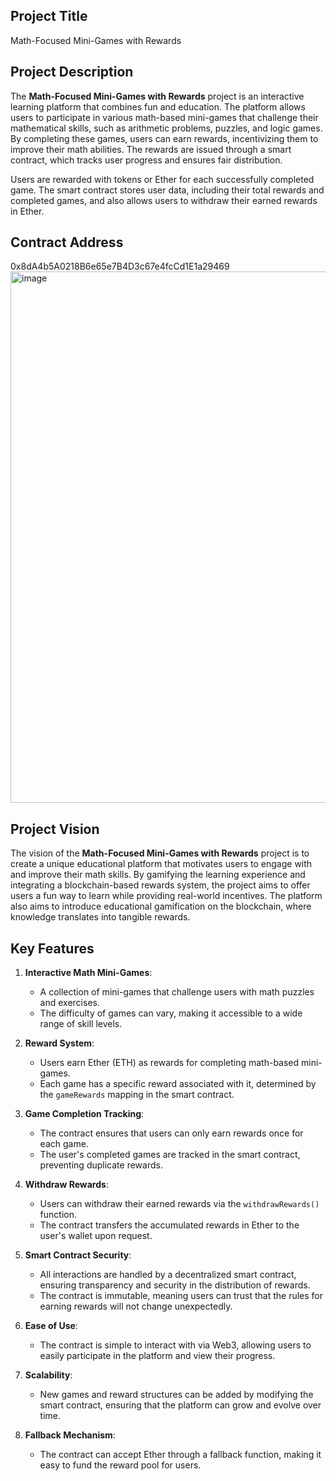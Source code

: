 ## Project Title
Math-Focused Mini-Games with Rewards

## Project Description
The **Math-Focused Mini-Games with Rewards** project is an interactive learning platform that combines fun and education. The platform allows users to participate in various math-based mini-games that challenge their mathematical skills, such as arithmetic problems, puzzles, and logic games. By completing these games, users can earn rewards, incentivizing them to improve their math abilities. The rewards are issued through a smart contract, which tracks user progress and ensures fair distribution.

Users are rewarded with tokens or Ether for each successfully completed game. The smart contract stores user data, including their total rewards and completed games, and also allows users to withdraw their earned rewards in Ether.

## Contract Address
0x8dA4b5A0218B6e65e7B4D3c67e4fcCd1E1a29469
<img width="850" alt="image" src="https://github.com/user-attachments/assets/3cc8d46e-92f0-49ec-9ad0-4e2032067eb3" />

## Project Vision
The vision of the **Math-Focused Mini-Games with Rewards** project is to create a unique educational platform that motivates users to engage with and improve their math skills. By gamifying the learning experience and integrating a blockchain-based rewards system, the project aims to offer users a fun way to learn while providing real-world incentives. The platform also aims to introduce educational gamification on the blockchain, where knowledge translates into tangible rewards.

## Key Features
1. **Interactive Math Mini-Games**:
   - A collection of mini-games that challenge users with math puzzles and exercises.
   - The difficulty of games can vary, making it accessible to a wide range of skill levels.

2. **Reward System**:
   - Users earn Ether (ETH) as rewards for completing math-based mini-games.
   - Each game has a specific reward associated with it, determined by the `gameRewards` mapping in the smart contract.

3. **Game Completion Tracking**:
   - The contract ensures that users can only earn rewards once for each game.
   - The user's completed games are tracked in the smart contract, preventing duplicate rewards.

4. **Withdraw Rewards**:
   - Users can withdraw their earned rewards via the `withdrawRewards()` function.
   - The contract transfers the accumulated rewards in Ether to the user's wallet upon request.

5. **Smart Contract Security**:
   - All interactions are handled by a decentralized smart contract, ensuring transparency and security in the distribution of rewards.
   - The contract is immutable, meaning users can trust that the rules for earning rewards will not change unexpectedly.

6. **Ease of Use**:
   - The contract is simple to interact with via Web3, allowing users to easily participate in the platform and view their progress.

7. **Scalability**:
   - New games and reward structures can be added by modifying the smart contract, ensuring that the platform can grow and evolve over time.

8. **Fallback Mechanism**:
   - The contract can accept Ether through a fallback function, making it easy to fund the reward pool for users.
